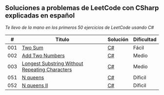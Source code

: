 ## Soluciones a problemas de LeetCode con CSharp explicadas en español

_Te llevo de la mano en los primeros 50 ejercicios de LeetCode usando C#_

| # | Titulo | Solución | Dificultad |
|---| ----- | -------- | ---------- |
|001|[Two Sum](https://leetcode.com/problems/two-sum/) | [C#](https://github.com/Jonas-Lara/Ergo/blob/master/Algoritmos/01-TwoSums.cs)|Fácil|
|002|[Add Two Numbers](https://leetcode.com/problems/add-two-numbers/) | [C#](https://github.com/Jonas-Lara/Ergo/blob/master/Algoritmos/02-AddTwoNumbers.cs)|Medio|
|003|[Longest Substring Without Repeating Characters](https://leetcode.com/problems/longest-substring-without-repeating-characters/) | [C#](https://github.com/Jonas-Lara/Ergo/blob/master/Algoritmos/03-LongestSubstring.cs)|Medio|
|051|[N queens](https://leetcode.com/problems/n-queens/) | [C#](https://github.com/Jonas-Lara/Victory-cpp/blob/master/Algoritmos/51-N-queens.cpp)|Díficil|
|052|[N queens II ](https://leetcode.com/problems/n-queens-ii/) | [C#](https://github.com/Jonas-Lara/Victory-cpp/blob/master/Algoritmos/52-N-queens.cpp)|Díficil|
